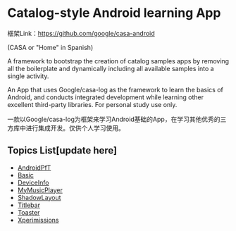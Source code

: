 # Catalog-style Android learning App

框架Link：https://github.com/google/casa-android

(CASA or "Home" in Spanish)

A framework to bootstrap the creation of catalog samples apps by removing all the boilerplate
and dynamically including all available samples into a single activity.

An App that uses Google/casa-log as the framework to learn the basics of Android, 
and conducts integrated development while learning other excellent third-party libraries.
For personal study use only.

一款以Google/casa-log为框架来学习Android基础的App，在学习其他优秀的三方库中进行集成开发。仅供个人学习使用。

## Topics List[update here]

* [AndroidPfT](app-catalog/samples/androidpft)
* [Basic](app-catalog/samples/basic)
* [DeviceInfo](app-catalog/samples/deviceinfo)
* [MyMusicPlayer](app-catalog/samples/mymusicplayer)
* [ShadowLayout](app-catalog/samples/shadowlayout)
* [Titlebar](app-catalog/samples/titlebar)
* [Toaster](app-catalog/samples/toaster)
* [Xperimissions](app-catalog/samples/xpermissions)

